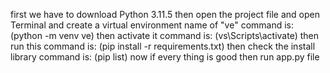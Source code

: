 first we have to download Python 3.11.5 then open the project file and open Terminal and  create a virtual environment name of "ve" command is: (python -m venv ve) then activate it command is: (vs\Scripts\activate) then run this command is: (pip install -r requirements.txt) then check the install library command is: (pip list) now if every thing is good then run app.py file

